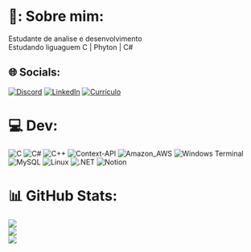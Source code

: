 # 💫: Sobre mim: 
Estudante de analise e desenvolvimento<br>Estudando liguaguem C | Phyton | C#


## 🌐 Socials:
[![Discord](https://img.shields.io/badge/Discord-%237289DA.svg?logo=discord&logoColor=white)](https://discord.gg/Sonicopan) [![LinkedIn](https://img.shields.io/badge/LinkedIn-%230077B5.svg?logo=linkedin&logoColor=white)](https://linkedin.com/in/thonne-cleiton/) 
<a href="https://github.com/ThonneSilva/ThonneSilva/blob/main/Profile%20(1).pdf">
  <img src="https://img.shields.io/badge/Curr%C3%ADculo-%230077B5.svg?logo=pdf&logoColor=white" alt="Currículo">
</a>

# 💻 Dev:
<div>
  <img src="https://img.shields.io/badge/c-%2300599C.svg?style=for-the-badge&logo=c&logoColor=white" alt="C" />
  <img src="https://img.shields.io/badge/c%23-%23239120.svg?style=for-the-badge&logo=csharp&logoColor=white" alt="C#" />
  <img src="https://img.shields.io/badge/c++-%2300599C.svg?style=for-the-badge&logo=c%2B%2B&logoColor=white" alt="C++" />
  <img src="https://img.shields.io/badge/Context--Api-000000?style=for-the-badge&logo=react" alt="Context-API" />
  <img src="https://img.shields.io/badge/Amazon_AWS-FF9900?style=for-the-badge&logo=amazonaws&logoColor=white" alt="Amazon_AWS" />
  <img src="https://img.shields.io/badge/Windows%20Terminal-%234D4D4D.svg?style=for-the-badge&logo=windows-terminal&logoColor=white" alt="Windows Terminal" />
  <img src="https://img.shields.io/badge/MySQL-00000F?style=for-the-badge&logo=mysql&logoColor=white" alt="MySQL" />
  <img src="https://img.shields.io/badge/Linux-FCC624?style=for-the-badge&logo=linux&logoColor=black" alt="Linux" />
  <img src="https://img.shields.io/badge/.NET-5C2D91?style=for-the-badge&logo=.net&logoColor=white" alt=".NET" />
  <img src="https://img.shields.io/badge/Notion-000000?style=for-the-badge&logo=notion&logoColor=white" alt="Notion" />
</div>


# 📊 GitHub Stats:

![](https://github-readme-stats.vercel.app/api?username=ThonneSilva&theme=nightowl&hide_border=false&include_all_commits=false&count_private=false)<br/>
![](https://github-readme-streak-stats.herokuapp.com/?user=ThonneSilva&theme=nightowl&hide_border=false)<br/>
![](https://github-readme-stats.vercel.app/api/top-langs/?username=ThonneSilva&theme=nightowl&hide_border=false&include_all_commits=false&count_private=false&layout=compact)





<!-- Proudly created with GPRM ( https://gprm.itsvg.in ) -->
